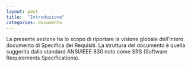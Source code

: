 ```yaml
---
layout: post
title:  "Introduzione"
categories: documento
---
```


La presente sezione ha lo scopo di riportare la visione globale dell’intero documento di Specifica dei Requisiti. La struttura del documento è quella suggerita dallo standard ANSI/IEEE 830 noto come SRS (Software Requirements Specifications).